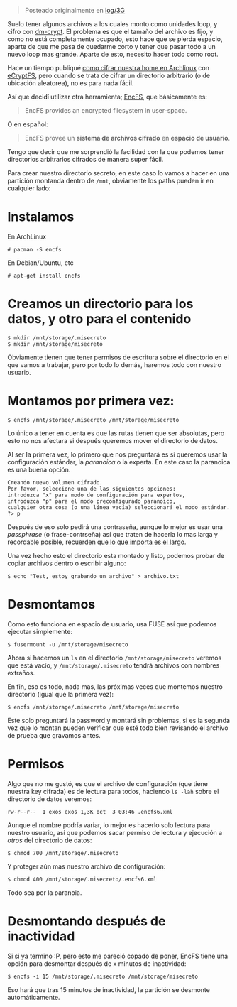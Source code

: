 <!-- TITLE: Cifrando directorios arbitrarios con EncFS -->
<!-- SUBTITLE: Sin archivos loop ni superusuario -->

> Posteado originalmente en [log/3G](https://log.exos.ninja/3G.md)

Suelo tener algunos archivos a los cuales monto como unidades loop, y cifro con [dm-crypt](https://gitlab.com/cryptsetup/cryptsetup/wikis/DMCrypt). El problema es que el tamaño del archivo es fijo, y como no está completamente ocupado, esto hace que se pierda espacio, aparte de que me pasa de quedarme corto y tener que pasar todo a un nuevo loop mas grande. Aparte de esto, necesito hacer todo como root.

Hace un tiempo publiqué [como cifrar nuestra home en Archlinux](http://log.exos.ninja/y) con [eCryptFS](http://ecryptfs.org/), pero cuando se trata de cifrar un directorio arbitrario (o de ubicación aleatorea), no es para nada fácil.

Así que decidí utilizar otra herramienta; [EncFS](https://vgough.github.io/encfs/), que básicamente es:

> EncFS provides an encrypted filesystem in user-space. 

O en español:

> EncFS provee un **sistema de archivos cifrado** en **espacio de usuario**.

Tengo que decir que me sorprendió la facilidad con la que podemos tener directorios arbitrarios cifrados de manera super fácil.

Para crear nuestro directorio secreto, en este caso lo vamos a hacer en una partición montanda dentro de ```/mnt```, obviamente los paths pueden ir en cualquier lado:

# Instalamos

En ArchLinux

    # pacman -S encfs

En Debian/Ubuntu, etc

    # apt-get install encfs

# Creamos un directorio para los datos, y otro para el contenido

    $ mkdir /mnt/storage/.misecreto
    $ mkdir /mnt/storage/misecreto

Obviamente tienen que tener permisos de escritura sobre el directorio en el que vamos a trabajar, pero por todo lo demás, haremos todo con nuestro usuario.

# Montamos por primera vez:

    $ encfs /mnt/storage/.misecreto /mnt/storage/misecreto

Lo único a tener en cuenta es que las rutas tienen que ser absolutas, pero esto no nos afectara si después queremos mover el directorio de datos.

Al ser  la primera vez, lo primero que nos preguntará es si queremos usar la configuración estándar, la *paranoica* o la experta. En este caso la paranoica es una buena opción.

    Creando nuevo volumen cifrado.
    Por favor, seleccione una de las siguientes opciones:
    introduzca "x" para modo de configuración para expertos,
    introduzca "p" para el modo preconfigurado paranoico,
    cualquier otra cosa (o una línea vacía) seleccionará el modo estándar.
    ?> p

Después de eso solo pedirá una contraseña, aunque lo mejor es usar una *passphrase* (o frase-contrseña) así que traten de hacerla lo mas larga y recordable posible, recuerden [que lo que importa es el largo](http://log.exodica.com.ar/D).

Una vez hecho esto el directorio esta montado y listo, podemos probar de copiar archivos dentro o escribir alguno:

    $ echo "Test, estoy grabando un archivo" > archivo.txt

# Desmontamos

Como esto funciona en espacio de usuario, usa FUSE así que podemos ejecutar simplemente:

    $ fusermount -u /mnt/storage/misecreto

Ahora si hacemos un ```ls``` en el directorio ```/mnt/storage/misecreto``` veremos que está vacío, y ```/mnt/storage/.misecreto``` tendrá archivos con nombres extraños.

En fin, eso es todo, nada mas, las próximas veces que montemos nuestro directorio (igual que la primera vez):

    $ encfs /mnt/storage/.misecreto /mnt/storage/misecreto

Este solo preguntará la password y montará sin problemas, si es la segunda vez que lo montan pueden verificar que esté todo bien revisando el archivo de prueba que gravamos antes.

# Permisos 

Algo que no me gustó, es que el archivo de configuración (que tiene nuestra key cifrada) es de lectura para todos, haciendo ```ls -lah``` sobre el directorio de datos veremos:

    rw-r--r--  1 exos exos 1,3K oct  3 03:46 .encfs6.xml

Aunque el nombre podría variar, lo mejor es hacerlo solo lectura para nuestro usuario, así que podemos sacar permiso de lectura y ejecución a *otros* del directorio de datos:

    $ chmod 700 /mnt/storage/.misecreto 

Y proteger aún mas nuestro archivo de configuración:

    $ chmod 400 /mnt/storage/.misecreto/.encfs6.xml

Todo sea por la paranoia.

# Desmontando después de inactividad

Si si ya termino :P, pero esto me pareció copado de poner, EncFS tiene una opción para desmontar después de x minutos de inactividad:

    $ encfs -i 15 /mnt/storage/.misecreto /mnt/storage/misecreto

Eso hará que tras 15 minutos de inactividad, la partición se desmonte automáticamente.